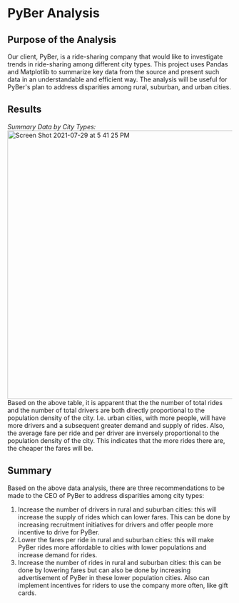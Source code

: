 # PyBer Analysis

## Purpose of the Analysis
Our client, PyBer, is a ride-sharing company that would like to investigate trends in ride-sharing among different city types. This project uses Pandas and Matplotlib to summarize key data from the source and present such data in an understandable and efficient way. The analysis will be useful for PyBer's plan to address disparities among rural, suburban, and urban cities.

## Results

_Summary Data by City Types:_
<img width="601" alt="Screen Shot 2021-07-29 at 5 41 25 PM" src="https://user-images.githubusercontent.com/84816495/127569759-445669e9-d9f4-4804-a75f-56e98faa7d1b.png">
Based on the above table, it is apparent that the the number of total rides and the number of total drivers are both directly proportional to the population density of the city. I.e. urban cities, with more people, will have more drivers and a subsequent greater demand and supply of rides. Also, the average fare per ride and per driver are inversely proportional to the population density of the city. This indicates that the more rides there are, the cheaper the fares will be.

## Summary

Based on the above data analysis, there are three recommendations to be made to the CEO of PyBer to address disparities among city types:
1. Increase the number of drivers in rural and suburban cities: this will increase the supply of rides which can lower fares. This can be done by increasing recruitment initiatives for drivers and offer people more incentive to drive for PyBer.
2. Lower the fares per ride in rural and suburban cities: this will make PyBer rides more affordable to cities with lower populations and increase demand for rides.
3. Increase the number of rides in rural and suburban cities: this can be done by lowering fares but can also be done by increasing advertisement of PyBer in these lower population cities. Also can implement incentives for riders to use the company more often, like gift cards.

